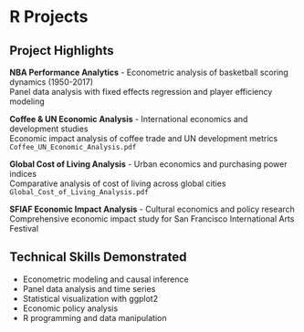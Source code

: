 # R Projects

## Project Highlights

**NBA Performance Analytics** - Econometric analysis of basketball scoring dynamics (1950-2017)  
Panel data analysis with fixed effects regression and player efficiency modeling

**Coffee & UN Economic Analysis** - International economics and development studies  
Economic impact analysis of coffee trade and UN development metrics  
`Coffee_UN_Economic_Analysis.pdf`

**Global Cost of Living Analysis** - Urban economics and purchasing power indices  
Comparative analysis of cost of living across global cities  
`Global_Cost_of_Living_Analysis.pdf`

**SFIAF Economic Impact Analysis** - Cultural economics and policy research  
Comprehensive economic impact study for San Francisco International Arts Festival

## Technical Skills Demonstrated
- Econometric modeling and causal inference
- Panel data analysis and time series
- Statistical visualization with ggplot2
- Economic policy analysis
- R programming and data manipulation